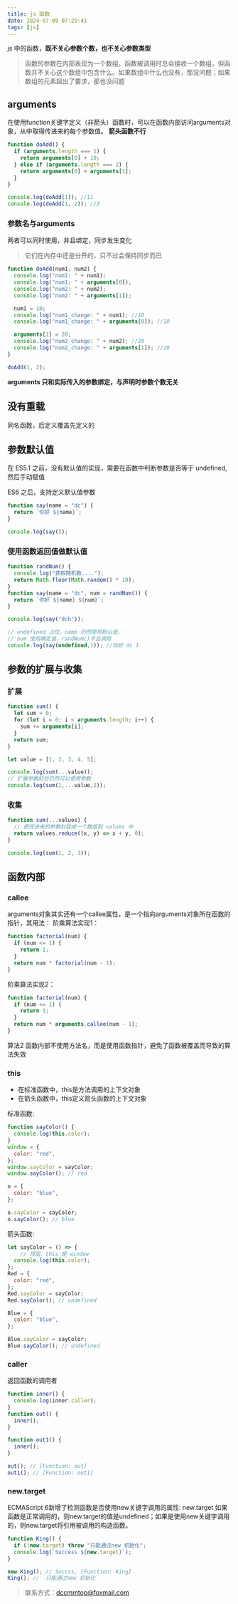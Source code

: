 ```yaml
---
title: js 函数
date: 2024-07-09 07:25:41
tags: [js]
---
```


js 中的函数，**既不关心参数个数，也不关心参数类型**
> 函数的参数在内部表现为一个数组。函数被调用时总会接收一个数组，但函数并不关心这个数组中包含什么。如果数组中什么也没有，那没问题；如果数组的元素超出了要求，那也没问题

## arguments
在使用function关键字定义（非箭头）函数时，可以在函数内部访问arguments对象，从中取得传进来的每个参数值。
**箭头函数不行**

```js
function doAdd() {
  if (arguments.length === 1) {
    return arguments[0] + 10;
  } else if (arguments.length === 2) {
    return arguments[0] + arguments[1];
  }
}

console.log(doAdd(1)); //11
console.log(doAdd(1, 2)); //3
```

### 参数名与arguments
两者可以同时使用，并且绑定，同步发生变化
> 它们在内存中还是分开的，只不过会保持同步而已
```js
function doAdd(num1, num2) {
  console.log("num1: " + num1);
  console.log("num1: " + arguments[0]);
  console.log("num2: " + num2);
  console.log("num2: " + arguments[1]);

  num1 = 10;
  console.log("num1_change: " + num1); //10
  console.log("num1_change: " + arguments[0]); //10

  arguments[1] = 20;
  console.log("num2_change: " + num2); //20
  console.log("num2_change: " + arguments[1]); //20
}

doAdd(1, 2);
```
**arguments 只和实际传入的参数绑定，与声明时参数个数无关**

## 没有重载
同名函数，后定义覆盖先定义的

## 参数默认值

在 ES5.1 之前，没有默认值的实现，需要在函数中判断参数是否等于 undefined, 然后手动赋值

ES6 之后，支持定义默认值参数
```js
function say(name = "dc") {
  return `你好 ${name}`;
}

console.log(say());

```

### 使用函数返回值做默认值
```js
function randNum() {
  console.log("获取随机数....");
  return Math.floor(Math.random() * 10);
}
function say(name = "dc", num = randNum()) {
  return `你好 ${name} ${num}`;
}

console.log(say("dch"));

// undefined 占位，name 仍然使用默认值，
// num 使用确定值，randNum()不会调用
console.log(say(undefined,1)); //你好 dc 1
```

## 参数的扩展与收集
### 扩展
```js
function sum() {
  let sum = 0;
  for (let i = 0; i < arguments.length; i++) {
    sum += arguments[i];
  }
  return sum;
}

let value = [1, 2, 3, 4, 5];

console.log(sum(...value));
// 扩展参数前后仍然可以使用参数
console.log(sum(1,...value,2));
```

### 收集

```js
function sum(...values) {
  // 把传进来的参数封装成一个数组到 values 中
  return values.reduce((x, y) => x + y, 0);
}

console.log(sum(1, 2, 3));
```

## 函数内部

### callee
arguments对象其实还有一个callee属性，是一个指向arguments对象所在函数的指针，其用法：
阶乘算法实现1：
```js
function factorial(num) {
  if (num <= 1) {
    return 1;
  }
  return num * factorial(num - 1);
}
```

阶乘算法实现2：
```js
function factorial(num) {
  if (num <= 1) {
    return 1;
  }
  return num * arguments.callee(num - 1);
}
```
算法2 函数内部不使用方法名，而是使用函数指针，避免了函数被覆盖而导致的算法失效


### this
- 在标准函数中，this是方法调用的上下文对象
- 在箭头函数中，this定义箭头函数的上下文对象

标准函数:

```js
function sayColor() {
  console.log(this.color);
}
window = {
  color: "red",
};
window.sayColor = sayColor;
window.sayColor(); // red

o = {
  color: "blue",
};

o.sayColor = sayColor;
o.sayColor(); // blue
```

箭头函数: 
```js
let sayColor = () => {
    // 顶层，this 是 window
  console.log(this.color);
};
Red = {
  color: "red",
};
Red.sayColor = sayColor;
Red.sayColor(); // undefined

Blue = {
  color: "blue",
};

Blue.sayColor = sayColor;
Blue.sayColor(); // undefined
```

### caller

返回函数的调用者
```js
function inner() {
  console.log(inner.caller);
}
function out() {
  inner();
}

function out1() {
  inner();
}

out(); // [Function: out]
out1(); // [Function: out1]

```

### new.target
ECMAScript 6新增了检测函数是否使用new关键字调用的属性: new.target
如果函数是正常调用的，则new.target的值是undefined；如果是使用new关键字调用的，则new.target将引用被调用的构造函数。
```js
function King() {
  if (!new.target) throw "只能通过new 初始化";
  console.log(`Success ${new.target}`);
}

new King(); // Succss, [Function: King]
King(); //  只能通过new 初始化

```




> 联系方式：dccmmtop@foxmail.com
